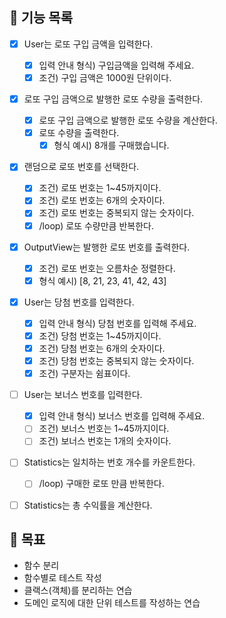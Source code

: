 ## 🚀 기능 목록

- [x] User는 로또 구입 금액을 입력한다.

  - [x] 입력 안내 형식) 구입금액을 입력해 주세요.
  - [x] 조건) 구입 금액은 1000원 단위이다.

- [x] 로또 구입 금액으로 발행한 로또 수량을 출력한다.

  - [x] 로또 구입 금액으로 발행한 로또 수량을 계산한다.
  - [x] 로또 수량을 출력한다.
    - [x] 형식 예시) 8개를 구매했습니다.

- [x] 랜덤으로 로또 번호를 선택한다.

  - [x] 조건) 로또 번호는 1~45까지이다.
  - [x] 조건) 로또 번호는 6개의 숫자이다.
  - [x] 조건) 로또 번호는 중복되지 않는 숫자이다.
  - [x] /loop) 로또 수량만큼 반복한다.

- [x] OutputView는 발행한 로또 번호를 출력한다.

  - [x] 조건) 로또 번호는 오름차순 정렬한다.
  - [x] 형식 예시) [8, 21, 23, 41, 42, 43]

- [x] User는 당첨 번호를 입력한다.

  - [x] 입력 안내 형식) 당첨 번호를 입력해 주세요.
  - [x] 조건) 당첨 번호는 1~45까지이다.
  - [x] 조건) 당첨 번호는 6개의 숫자이다.
  - [x] 조건) 당첨 번호는 중복되지 않는 숫자이다.
  - [x] 조건) 구분자는 쉼표이다.

- [ ] User는 보너스 번호를 입력한다.

  - [x] 입력 안내 형식) 보너스 번호를 입력해 주세요.
  - [ ] 조건) 보너스 번호는 1~45까지이다.
  - [ ] 조건) 보너스 번호는 1개의 숫자이다.

- [ ] Statistics는 일치하는 번호 개수를 카운트한다.

  - [ ] /loop) 구매한 로또 만큼 반복한다.

- [ ] Statistics는 총 수익률을 계산한다.

## 📌 목표

- 함수 분리
- 함수별로 테스트 작성
- 클랙스(객체)를 분리하는 연습
- 도메인 로직에 대한 단위 테스트를 작성하는 연습
